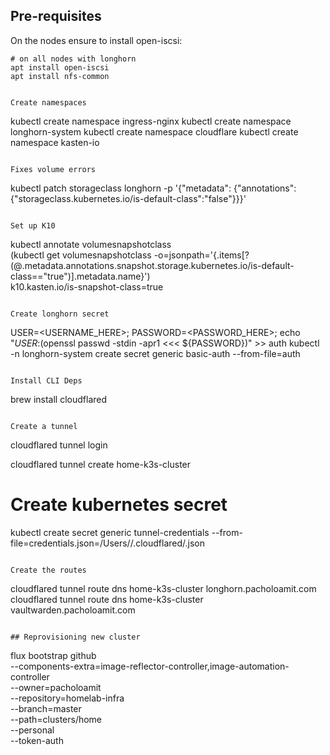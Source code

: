 ## Pre-requisites

On the nodes ensure to install open-iscsi:

```
# on all nodes with longhorn
apt install open-iscsi
apt install nfs-common
```

```

Create namespaces

```

kubectl create namespace ingress-nginx
kubectl create namespace longhorn-system
kubectl create namespace cloudflare
kubectl create namespace kasten-io

```

Fixes volume errors

```

kubectl patch storageclass longhorn -p '{"metadata": {"annotations":{"storageclass.kubernetes.io/is-default-class":"false"}}}'

```

Set up K10

```

kubectl annotate volumesnapshotclass \
(kubectl get volumesnapshotclass -o=jsonpath='{.items[?(@.metadata.annotations.snapshot\.storage\.kubernetes\.io\/is-default-class=="true")].metadata.name}') \
 k10.kasten.io/is-snapshot-class=true

```

Create longhorn secret

```

USER=<USERNAME_HERE>; PASSWORD=<PASSWORD_HERE>; echo "${USER}:$(openssl passwd -stdin -apr1 <<< ${PASSWORD})" >> auth
kubectl -n longhorn-system create secret generic basic-auth --from-file=auth

```

Install CLI Deps

```

brew install cloudflared

```

Create a tunnel

```

cloudflared tunnel login

cloudflared tunnel create home-k3s-cluster

# Create kubernetes secret

kubectl create secret generic tunnel-credentials --from-file=credentials.json=/Users/<USER>/.cloudflared/<UUID>.json

```

Create the routes

```

cloudflared tunnel route dns home-k3s-cluster longhorn.pacholoamit.com
cloudflared tunnel route dns home-k3s-cluster vaultwarden.pacholoamit.com

```

## Reprovisioning new cluster

```

flux bootstrap github \
 --components-extra=image-reflector-controller,image-automation-controller \
 --owner=pacholoamit \
 --repository=homelab-infra \
 --branch=master \
 --path=clusters/home \
 --personal \
 --token-auth

```

```

